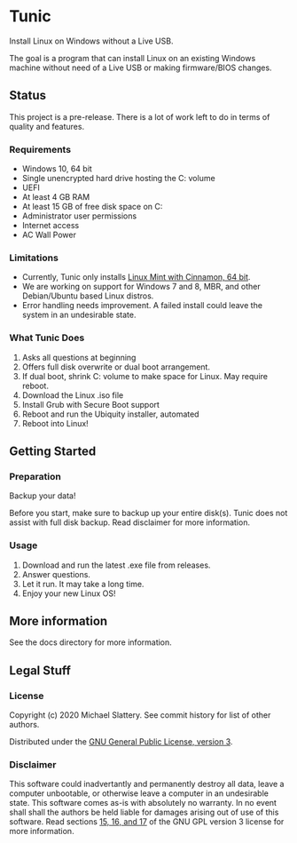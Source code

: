 # Tunic

Install Linux on Windows without a Live USB.

The goal is a program that can install Linux on an existing Windows machine without need of a Live USB or making firmware/BIOS changes.

## Status

This project is a pre-release.
There is a lot of work left to do in terms of quality and features.

### Requirements

* Windows 10, 64 bit
* Single unencrypted hard drive hosting the C: volume
* UEFI
* At least 4 GB RAM
* At least 15 GB of free disk space on C:
* Administrator user permissions
* Internet access
* AC Wall Power

### Limitations

* Currently, Tunic only installs [Linux Mint with Cinnamon, 64 bit](https://blog.linuxmint.com/?p=3832).
* We are working on support for Windows 7 and 8, MBR, and other Debian/Ubuntu based Linux distros.
* Error handling needs improvement.  A failed install could leave the system in an undesirable state.

### What Tunic Does

1. Asks all questions at beginning
1. Offers full disk overwrite or dual boot arrangement.
1. If dual boot, shrink C: volume to make space for Linux.  May require reboot.
1. Download the Linux .iso file
1. Install Grub with Secure Boot support
1. Reboot and run the Ubiquity installer, automated
1. Reboot into Linux!

## Getting Started

### Preparation

Backup your data!

Before you start, make sure to backup up your entire disk(s).
Tunic does not assist with full disk backup.
Read disclaimer for more information.

### Usage

1. Download and run the latest .exe file from releases.
1. Answer questions.
1. Let it run.  It may take a long time.
1. Enjoy your new Linux OS!

## More information

See the docs directory for more information.

## Legal Stuff

### License

Copyright (c) 2020 Michael Slattery.  See commit history for list of other authors.

Distributed under the [GNU General Public License, version 3](https://www.gnu.org/licenses/gpl-3.0.html).

### Disclaimer

This software could inadvertantly and permanently destroy all data, leave a computer unbootable,
or otherwise leave a computer in an undesirable state.
This software comes as-is with absolutely no warranty.
In no event shall shall the authors be held liable for damages arising out of use of this software.
Read sections [15, 16, and 17](https://www.gnu.org/licenses/gpl-3.0.html#section15) of the GNU GPL version 3 license for more information.

